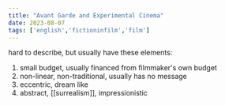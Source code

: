 ```yaml
---
title: "Avant Garde and Experimental Cinema"
date: 2023-08-07
tags: ['english','fictioninfilm','film']
---
```


hard to describe, but usually have these elements: 
1) small budget, usually financed from filmmaker's own budget 
2) non-linear, non-traditional, usually has no message
3) eccentric, dream like 
4) abstract, [[surrealism]], impressionistic

